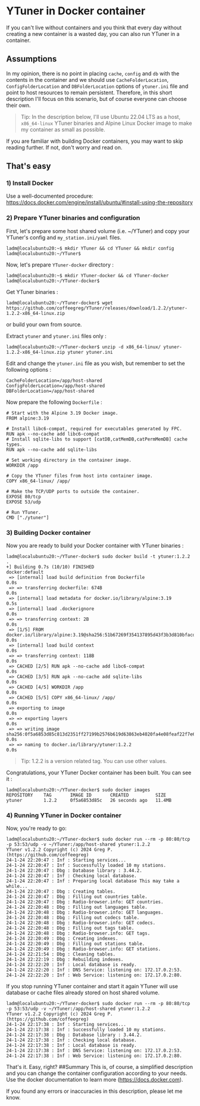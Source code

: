 # YTuner in Docker container
If you can't live without containers and you think that every day without creating a new container is a wasted day, you can also run YTuner in a container.
## Assumptions
In my opinion, there is no point in placing `cache`, `config` and `db` with the contents in the container and we should use `CacheFolderLocation`, `ConfigFolderLocation` and `DBFolderLocation` options of `ytuner.ini` file and point to host resources to remain persistent.
Therefore, in this short description I'll focus on this scenario, but of course everyone can choose their own.
>Tip: In the description below, I'll use Ubuntu 22.04 LTS as a host, `x86_64-linux` YTuner binaries and Alpine Linux Docker image to make my container as small as possible.

If you are familiar with building Docker containers, you may want to skip reading further. If not, don't worry and read on.
## That's easy
### 1) Install Docker
Use a well-documented procedure: https://docs.docker.com/engine/install/ubuntu/#install-using-the-repository
### 2) Prepare YTuner binaries and configuration
First, let's prepare some host shared volume (i.e. ~/YTuner) and copy your YTuner's config and `my_station.ini/yaml` files.
```
ladm@localubuntu20:~$ mkdir YTuner && cd YTuner && mkdir config
ladm@localubuntu20:~/YTuner$ 
```
Now, let's prepare `YTuner-docker` directory :
```
ladm@localubuntu20:~$ mkdir YTuner-docker && cd YTuner-docker
ladm@localubuntu20:~/YTuner-docker$ 
```
Get YTuner binaries :
```
ladm@localubuntu20:~/YTuner-docker$ wget https://github.com/coffeegreg/YTuner/releases/download/1.2.2/ytuner-1.2.2-x86_64-linux.zip
```
or build your own from source.

Extract `ytuner` and `ytuner.ini` files only :
```
ladm@localubuntu20:~/YTuner-docker$ unzip -d x86_64-linux/ ytuner-1.2.2-x86_64-linux.zip ytuner ytuner.ini
```
Edit and change the `ytuner.ini` file as you wish, but remember to set the following options :
```
CacheFolderLocation=/app/host-shared
ConfigFolderLocation=/app/host-shared
DBFolderLocation=/app/host-shared
```
Now prepare the following `Dockerfile` :
```
# Start with the Alpine 3.19 Docker image.
FROM alpine:3.19

# Install libc6-compat, required for executables generated by FPC.
RUN apk --no-cache add libc6-compat
# Install sqlite-libs to support [catDB,catMemDB,catPermMemDB] cache types.
RUN apk --no-cache add sqlite-libs

# Set working directory in the container image.
WORKDIR /app

# Copy the YTuner files from host into container image.
COPY x86_64-linux/ /app/
 
# Make the TCP/UDP ports to outside the container.
EXPOSE 80/tcp
EXPOSE 53/udp

# Run YTuner.
CMD ["./ytuner"]
```
### 3) Building Docker container
Now you are ready to build your Docker container with YTuner binaries :
```
ladm@localubuntu20:~/YTuner-docker$ sudo docker build -t ytuner:1.2.2 .
+] Building 0.7s (10/10) FINISHED                                                                                                   docker:default
 => [internal] load build definition from Dockerfile                                                                                           0.0s
 => => transferring dockerfile: 674B                                                                                                           0.0s
 => [internal] load metadata for docker.io/library/alpine:3.19                                                                                 0.5s
 => [internal] load .dockerignore                                                                                                              0.0s
 => => transferring context: 2B                                                                                                                0.0s
 => [1/5] FROM docker.io/library/alpine:3.19@sha256:51b67269f354137895d43f3b3d810bfacd3945438e94dc5ac55fdac340352f48                           0.0s
 => [internal] load build context                                                                                                              0.0s
 => => transferring context: 118B                                                                                                              0.0s
 => CACHED [2/5] RUN apk --no-cache add libc6-compat                                                                                           0.0s
 => CACHED [3/5] RUN apk --no-cache add sqlite-libs                                                                                            0.0s
 => CACHED [4/5] WORKDIR /app                                                                                                                  0.0s
 => CACHED [5/5] COPY x86_64-linux/ /app/                                                                                                      0.0s
 => exporting to image                                                                                                                         0.0s
 => => exporting layers                                                                                                                        0.0s
 => => writing image sha256:0f5a6853d85c813d2351ff27199b2576b619d63863eb4020fa4e08feaf22f7e6                                                   0.0s
 => => naming to docker.io/library/ytuner:1.2.2                                                                                                0.0s
```
>Tip: 1.2.2 is a version related tag. You can use other values.

Congratulations, your YTuner Docker container has been built. You can see it :
```
ladm@localubuntu20:~/YTuner-docker$ sudo docker images
REPOSITORY    TAG       IMAGE ID       CREATED          SIZE
ytuner        1.2.2     0f5a6853d85c   26 seconds ago   11.4MB
```
### 4) Running YTuner in Docker container
Now, you're ready to go:
```
ladm@localubuntu20:~/YTuner-docker$ sudo docker run --rm -p 80:80/tcp -p 53:53/udp -v ~/YTuner:/app/host-shared ytuner:1.2.2
YTuner v1.2.2 Copyright (c) 2024 Greg P. (https://github.com/coffeegreg)
24-1-24 22:20:47 : Inf : Starting services...
24-1-24 22:20:47 : Inf : Successfully loaded 10 my stations.
24-1-24 22:20:47 : Dbg : Database library : 3.44.2.
24-1-24 22:20:47 : Inf : Checking local database.
24-1-24 22:20:47 : Inf : Preparing local database This may take a while...
24-1-24 22:20:47 : Dbg : Creating tables.
24-1-24 22:20:47 : Dbg : Filling out countries table.
24-1-24 22:20:47 : Dbg : Radio-browser.info: GET countries.
24-1-24 22:20:48 : Dbg : Filling out languages table.
24-1-24 22:20:48 : Dbg : Radio-browser.info: GET languages.
24-1-24 22:20:48 : Dbg : Filling out codecs table.
24-1-24 22:20:48 : Dbg : Radio-browser.info: GET codecs.
24-1-24 22:20:48 : Dbg : Filling out tags table.
24-1-24 22:20:48 : Dbg : Radio-browser.info: GET tags.
24-1-24 22:20:49 : Dbg : Creating indexes.
24-1-24 22:20:49 : Dbg : Filling out stations table.
24-1-24 22:20:49 : Dbg : Radio-browser.info: GET stations.
24-1-24 22:21:54 : Dbg : Cleaning tables.
24-1-24 22:22:19 : Dbg : Rebuilding indexes.
24-1-24 22:22:20 : Inf : Local database is ready.
24-1-24 22:22:20 : Inf : DNS Service: listening on: 172.17.0.2:53.
24-1-24 22:22:20 : Inf : Web Service: listening on: 172.17.0.2:80.
```
If you stop running YTuner container and start it again YTuner will use database or cache files already stored on host shared volume. 
```
ladm@localubuntu20:~/YTuner-docker$ sudo docker run --rm -p 80:80/tcp -p 53:53/udp -v ~/YTuner:/app/host-shared ytuner:1.2.2
YTuner v1.2.2 Copyright (c) 2024 Greg P. (https://github.com/coffeegreg)
24-1-24 22:17:38 : Inf : Starting services...
24-1-24 22:17:38 : Inf : Successfully loaded 10 my stations.
24-1-24 22:17:38 : Dbg : Database library : 3.44.2.
24-1-24 22:17:38 : Inf : Checking local database.
24-1-24 22:17:38 : Inf : Local database is ready.
24-1-24 22:17:38 : Inf : DNS Service: listening on: 172.17.0.2:53.
24-1-24 22:17:38 : Inf : Web Service: listening on: 172.17.0.2:80.
```
That's it. Easy, right?
##Summary
This is, of course, a simplified description and you can change the container configuration according to your needs.
Use the docker documentation to learn more (https://docs.docker.com).

If you found any errors or inaccuracies in this description, please let me know.